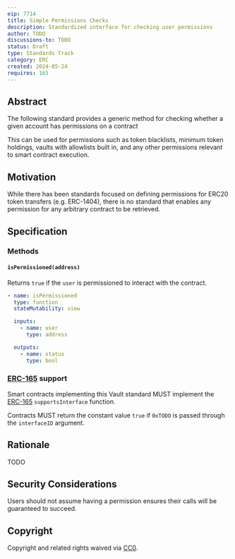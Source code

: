 ```yaml
---
eip: 7714
title: Simple Permissions Checks
description: Standardized interface for checking user permissions
author: TODO
discussions-to: TODO
status: Draft
type: Standards Track
category: ERC
created: 2024-05-24
requires: 165
---
```


## Abstract

The following standard provides a generic method for checking whether a given account has permissions on a contract

This can be used for permissions such as token blacklists, minimum token holdings, vaults with allowlists built in, and any other permissions relevant to smart contract execution.

## Motivation

While there has been standards focused on defining permissions for ERC20 token transfers (e.g. ERC-1404), there is no standard that enables any permission for any arbitrary contract to be retrieved.

## Specification

### Methods

#### `isPermissioned(address)`

Returns `true` if the `user` is permissioned to interact with the contract.

```yaml
- name: isPermissioned
  type: function
  stateMutability: view

  inputs:
    - name: user
      type: address

  outputs:
    - name: status
      type: bool
```

### [ERC-165](./eip-165.md) support

Smart contracts implementing this Vault standard MUST implement the [ERC-165](./eip-165.md) `supportsInterface` function.

Contracts MUST return the constant value `true` if `0xTODO` is passed through the `interfaceID` argument.

## Rationale

TODO

## Security Considerations

Users should not assume having a permission ensures their calls will be guaranteed to succeed.

## Copyright

Copyright and related rights waived via [CC0](../LICENSE.md).
